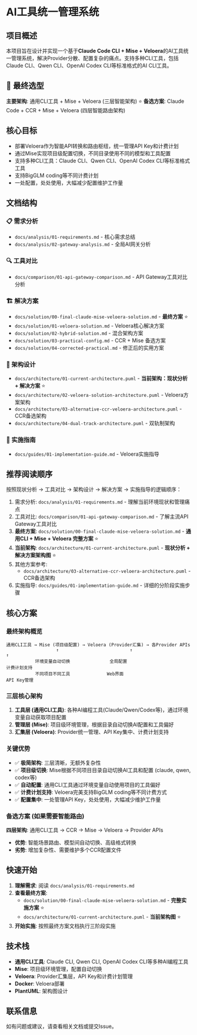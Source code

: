 # AI工具统一管理系统

## 项目概述

本项目旨在设计并实现一个基于**Claude Code CLI + Mise + Veloera**的AI工具统一管理系统，解决Provider分散、配置复杂的痛点。支持多种CLI工具，包括Claude CLI、Qwen CLI、OpenAI Codex CLI等标准格式的AI CLI工具。

## 🎯 最终选型

**主要架构**: 通用CLI工具 + Mise + Veloera (三层智能架构) ⭐
**备选方案**: Claude Code + CCR + Mise + Veloera (四层智能路由架构)

## 核心目标

- 部署Veloera作为智能API转换和路由枢纽，统一管理API Key和计费计划
- 通过Mise实现项目级配置切换，不同目录使用不同的模型和工具配置
- 支持多种CLI工具：Claude CLI、Qwen CLI、OpenAI Codex CLI等标准格式工具
- 支持BigGLM coding等不同计费计划
- 一处配置，处处使用，大幅减少配置维护工作量

## 文档结构

### 📋 需求分析
- `docs/analysis/01-requirements.md` - 核心需求总结
- `docs/analysis/02-gateway-analysis.md` - 全局AI网关分析

### 🔍 工具对比
- `docs/comparison/01-api-gateway-comparison.md` - API Gateway工具对比分析

### 🏗️ 解决方案
- `docs/solution/00-final-claude-mise-veloera-solution.md` - **最终方案** ⭐
- `docs/solution/01-veloera-solution.md` - Veloera核心解决方案
- `docs/solution/02-hybrid-solution.md` - 混合架构方案
- `docs/solution/03-practical-config.md` - CCR + Mise 备选方案
- `docs/solution/04-corrected-practical.md` - 修正后的实用方案

### 📐 架构设计
- `docs/architecture/01-current-architecture.puml` - **当前架构：现状分析 + 解决方案** ⭐
- `docs/architecture/02-veloera-solution-architecture.puml` - Veloera方案架构
- `docs/architecture/03-alternative-ccr-veloera-architecture.puml` - CCR备选架构
- `docs/architecture/04-dual-track-architecture.puml` - 双轨制架构

### 📖 实施指南
- `docs/guides/01-implementation-guide.md` - Veloera实施指导

## 推荐阅读顺序

按照现状分析 → 工具对比 → 架构设计 → 解决方案 → 实施指导的逻辑顺序：

1. 需求分析: `docs/analysis/01-requirements.md` - 理解当前环境现状和管理痛点
2. 工具对比: `docs/comparison/01-api-gateway-comparison.md` - 了解主流API Gateway工具对比
3. **最终方案**: `docs/solution/00-final-claude-mise-veloera-solution.md` - **通用CLI + Mise + Veloera 完整方案** ⭐
4. **当前架构**: `docs/architecture/01-current-architecture.puml` - **现状分析 + 解决方案架构图** ⭐
5. 其他方案参考:
   - `docs/architecture/03-alternative-ccr-veloera-architecture.puml` - CCR备选架构
6. 实施指导: `docs/guides/01-implementation-guide.md` - 详细的分阶段实施步骤

## 核心方案

### 最终架构概览

```
通用CLI工具 → Mise (项目级配置) → Veloera (Provider汇集) → 各Provider APIs
                   ↑                           ↑                              ↑
           环境变量自动切换               全局配置                        计费计划支持
           不同项目不同工具              Web界面                       API Key管理
```

### 三层核心架构

1. **工具层 (通用CLI工具)**: 各种AI编程工具(Claude/Qwen/Codex等)，通过环境变量自动获取项目配置
2. **管理层 (Mise)**: 项目级环境管理，根据目录自动切换AI配置和工具偏好
3. **汇集层 (Veloera)**: Provider统一管理、API Key集中、计费计划支持

### 关键优势

- ✅ **极简架构**: 三层清晰，无额外复杂性
- ✅ **项目级切换**: Mise根据不同项目目录自动切换AI工具和配置 (claude, qwen, codex等)
- ✅ **自动配置**: 通用CLI工具通过环境变量自动使用项目的工具偏好
- ✅ **计费计划支持**: Veloera完美支持BigGLM coding等不同计费方式
- ✅ **配置集中**: 一处管理API Key，处处使用，大幅减少维护工作量

### 备选方案 (如果需要智能路由)

**四层架构**: 通用CLI工具 → CCR → Mise → Veloera → Provider APIs
- **优势**: 智能场景路由、模型间自动切换、高级格式转换
- **劣势**: 增加复杂性、需要维护多个CCR配置文件

## 快速开始

1. **理解需求**: 阅读 `docs/analysis/01-requirements.md`
2. **查看最终方案**:
   - `docs/solution/00-final-claude-mise-veloera-solution.md` - **完整实施方案** ⭐
   - `docs/architecture/01-current-architecture.puml` - **当前架构图** ⭐
3. **开始实施**: 按照最终方案文档执行三阶段实施

## 技术栈

- **通用CLI工具**: Claude CLI, Qwen CLI, OpenAI Codex CLI等多种AI编程工具
- **Mise**: 项目级环境管理，配置自动切换
- **Veloera**: Provider汇集层，API Key和计费计划管理
- **Docker**: Veloera部署
- **PlantUML**: 架构图设计

## 联系信息

如有问题或建议，请查看相关文档或提交Issue。